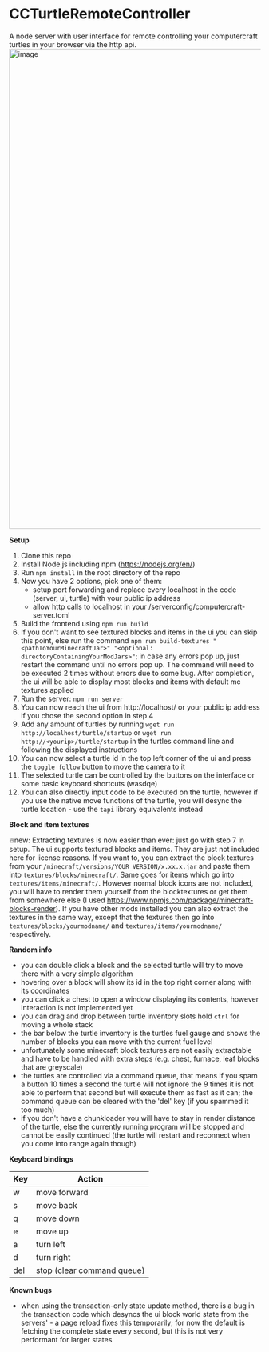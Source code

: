 # CCTurtleRemoteController
A node server with user interface for remote controlling your computercraft turtles in your browser via the http api.
<img width="960" alt="image" src="https://user-images.githubusercontent.com/14824895/166954166-ecf32647-2f5f-4cff-bf16-a79f6dba9573.png">

**Setup**

1. Clone this repo
2. Install Node.js including npm (https://nodejs.org/en/)
3. Run `npm install` in the root directory of the repo
4. Now you have 2 options, pick one of them:
    * setup port forwarding and replace every localhost in the code (server, ui, turtle) with your public ip address
    * allow http calls to localhost in your <mcsavegame>/serverconfig/computercraft-server.toml
6. Build the frontend using `npm run build`
7. If you don't want to see textured blocks and items in the ui you can skip this point, else run the command `npm run build-textures "<pathToYourMinecraftJar>" "<optional: directoryContainingYourModJars>"`; in case any errors pop up, just restart the command until no errors pop up. The command will need to be executed 2 times without errors due to some bug. After completion, the ui will be able to display most blocks and items with default mc textures applied
8. Run the server: `npm run server`
9. You can now reach the ui from http://localhost/ or your public ip address if you chose the second option in step 4
10. Add any amount of turtles by running `wget run http://localhost/turtle/startup` or `wget run http://<yourip>/turtle/startup` in the turtles command line and following the displayed instructions
11. You can now select a turtle id in the top left corner of the ui and press the `toggle follow` button to move the camera to it
12. The selected turtle can be controlled by the buttons on the interface or some basic keyboard shortcuts (wasdqe)
13. You can also directly input code to be executed on the turtle, however if you use the native move functions of the turtle, you will desync the turtle location - use the `tapi` library equivalents instead
  
**Block and item textures**

🔥new: Extracting textures is now easier than ever: just go with step 7 in setup.
The ui supports textured blocks and items. They are just not included here for license reasons. If you want to, you can extract the block textures from your `/minecraft/versions/YOUR_VERSION/x.xx.x.jar` and paste them into `textures/blocks/minecraft/`.
Same goes for items which go into `textures/items/minecraft/`. However normal block icons are not included, you will have to render them yourself from the blocktextures or get them from somewhere else (I used https://www.npmjs.com/package/minecraft-blocks-render).
If you have other mods installed you can also extract the textures in the same way, except that the textures then go into `textures/blocks/yourmodname/` and `textures/items/yourmodname/` respectively.

**Random info**

- you can double click a block and the selected turtle will try to move there with a very simple algorithm
- hovering over a block will show its id in the top right corner along with its coordinates
- you can click a chest to open a window displaying its contents, however interaction is not implemented yet
- you can drag and drop between turtle inventory slots hold `ctrl` for moving a whole stack
- the bar below the turtle inventory is the turtles fuel gauge and shows the number of blocks you can move with the current fuel level
- unfortunately some minecraft block textures are not easily extractable and have to be handled with extra steps (e.g. chest, furnace, leaf blocks that are greyscale)
- the turtles are controlled via a command queue, that means if you spam a button 10 times a second the turtle will not ignore the 9 times it is not able to perform that second but will execute them as fast as it can; the command queue can be cleared with the 'del' key (if you spammed it too much)
- if you don't have a chunkloader you will have to stay in render distance of the turtle, else the currently running program will be stopped and cannot be easily continued (the turtle will restart and reconnect when you come into range again though)
   
**Keyboard bindings**
   
| Key | Action                     |
|-----|----------------------------|
| w   | move forward               |
| s   | move back                  |
| q   | move down                  |
| e   | move up                    |
| a   | turn left                  |
| d   | turn right                 |
| del | stop (clear command queue) |
  
**Known bugs**
  
* when using the transaction-only state update method, there is a bug in the transaction code which desyncs the ui block world state from the servers' - a page reload fixes this temporarily; for now the default is fetching the complete state every second, but this is not very performant for larger states
  
